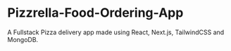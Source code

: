 # Pizzrella-Food-Ordering-App
A Fullstack Pizza delivery app made using React, Next.js, TailwindCSS and MongoDB.
